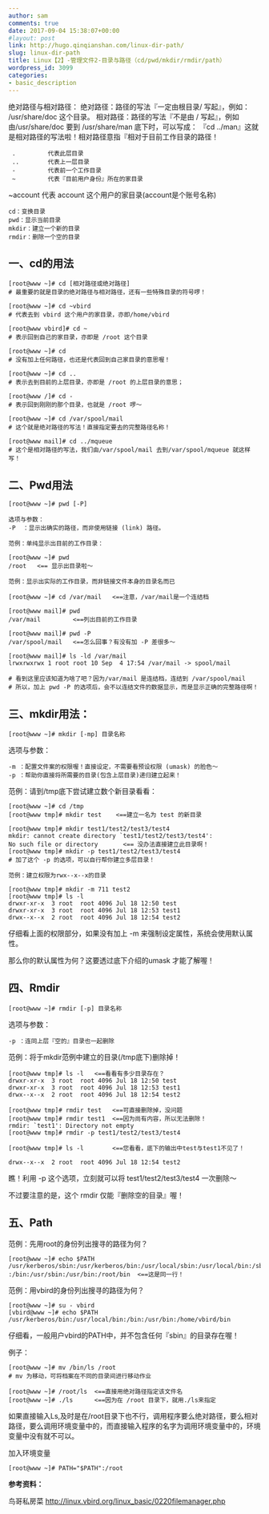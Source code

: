 ```yaml
---
author: sam
comments: true
date: 2017-09-04 15:38:07+00:00
#layout: post
link: http://hugo.qinqianshan.com/linux-dir-path/
slug: linux-dir-path
title: Linux【2】-管理文件2-目录与路径（cd/pwd/mkdir/rmdir/path）
wordpress_id: 3099
categories:
- basic_description
---
```


绝对路径与相对路径：
绝对路径：路径的写法『一定由根目录/ 写起』，例如： /usr/share/doc 这个目录。
相对路径：路径的写法『不是由 / 写起』，例如由/usr/share/doc 要到 /usr/share/man 底下时，可以写成： 『cd ../man』这就是相对路径的写法啦！相对路径意指『相对于目前工作目录的路径！
<!-- more -->

     .         代表此层目录
     ..        代表上一层目录
     -         代表前一个工作目录
     ~         代表『目前用户身份』所在的家目录

~account  代表 account 这个用户的家目录(account是个账号名称)

    cd：变换目录
    pwd：显示当前目录
    mkdir：建立一个新的目录
    rmdir：删除一个空的目录


## 一、cd的用法

    [root@www ~]# cd [相对路径或绝对路径]
    # 最重要的就是目录的绝对路径与相对路径，还有一些特殊目录的符号啰！
    
    [root@www ~]# cd ~vbird
    # 代表去到 vbird 这个用户的家目录，亦即/home/vbird
    
    [root@www vbird]# cd ~
    # 表示回到自己的家目录，亦即是 /root 这个目录
    
    [root@www ~]# cd
    # 没有加上任何路径，也还是代表回到自己家目录的意思喔！
    
    [root@www ~]# cd ..
    # 表示去到目前的上层目录，亦即是 /root 的上层目录的意思；
    
    [root@www /]# cd -
    # 表示回到刚刚的那个目录，也就是 /root 啰～
    
    [root@www ~]# cd /var/spool/mail
    # 这个就是绝对路径的写法！直接指定要去的完整路径名称！
    
    [root@www mail]# cd ../mqueue
    # 这个是相对路径的写法，我们由/var/spool/mail 去到/var/spool/mqueue 就这样写！


## 二、Pwd用法

    [root@www ~]# pwd [-P]
    
    选项与参数：
    -P  ：显示出确实的路径，而非使用链接 (link) 路径。
    
    范例：单纯显示出目前的工作目录：
    
    [root@www ~]# pwd
    /root   <== 显示出目录啦～
    
    范例：显示出实际的工作目录，而非链接文件本身的目录名而已
    
    [root@www ~]# cd /var/mail   <==注意，/var/mail是一个连结档
    
    [root@www mail]# pwd
    /var/mail         <==列出目前的工作目录
    
    [root@www mail]# pwd -P
    /var/spool/mail   <==怎么回事？有没有加 -P 差很多～
    
    [root@www mail]# ls -ld /var/mail
    lrwxrwxrwx 1 root root 10 Sep  4 17:54 /var/mail -> spool/mail
    
    # 看到这里应该知道为啥了吧？因为/var/mail 是连结档，连结到 /var/spool/mail
    # 所以，加上 pwd -P 的选项后，会不以连结文件的数据显示，而是显示正确的完整路径啊！


## 三、mkdir用法：

    [root@www ~]# mkdir [-mp] 目录名称

选项与参数：

    -m ：配置文件案的权限喔！直接设定，不需要看预设权限 (umask) 的脸色～
    -p ：帮助你直接将所需要的目录(包含上层目录)递归建立起来！

范例：请到/tmp底下尝试建立数个新目录看看：

    [root@www ~]# cd /tmp
    [root@www tmp]# mkdir test    <==建立一名为 test 的新目录
    
    [root@www tmp]# mkdir test1/test2/test3/test4
    mkdir: cannot create directory `test1/test2/test3/test4':
    No such file or directory       <== 没办法直接建立此目录啊！
    [root@www tmp]# mkdir -p test1/test2/test3/test4
    # 加了这个 -p 的选项，可以自行帮你建立多层目录！
    
    范例：建立权限为rwx--x--x的目录
    
    [root@www tmp]# mkdir -m 711 test2
    [root@www tmp]# ls -l
    drwxr-xr-x  3 root  root 4096 Jul 18 12:50 test
    drwxr-xr-x  3 root  root 4096 Jul 18 12:53 test1
    drwx--x--x  2 root  root 4096 Jul 18 12:54 test2

仔细看上面的权限部分，如果没有加上 -m 来强制设定属性，系统会使用默认属性。

那么你的默认属性为何？这要透过底下介绍的umask 才能了解喔！


## 四、Rmdir

    [root@www ~]# rmdir [-p] 目录名称

选项与参数：

    -p ：连同上层『空的』目录也一起删除

范例：将于mkdir范例中建立的目录(/tmp底下)删除掉！
    
    [root@www tmp]# ls -l   <==看看有多少目录存在？
    drwxr-xr-x  3 root  root 4096 Jul 18 12:50 test
    drwxr-xr-x  3 root  root 4096 Jul 18 12:53 test1
    drwx--x--x  2 root  root 4096 Jul 18 12:54 test2
    
    [root@www tmp]# rmdir test   <==可直接删除掉，没问题
    [root@www tmp]# rmdir test1  <==因为尚有内容，所以无法删除！
    rmdir: `test1': Directory not empty
    [root@www tmp]# rmdir -p test1/test2/test3/test4
    
    [root@www tmp]# ls -l        <==您看看，底下的输出中test与test1不见了！
    
    drwx--x--x  2 root  root 4096 Jul 18 12:54 test2

瞧！利用 -p 这个选项，立刻就可以将 test1/test2/test3/test4 一次删除～

不过要注意的是，这个 rmdir 仅能『删除空的目录』喔！

## 五、Path

范例：先用root的身份列出搜寻的路径为何？

    [root@www ~]# echo $PATH
    /usr/kerberos/sbin:/usr/kerberos/bin:/usr/local/sbin:/usr/local/bin:/sbin
    :/bin:/usr/sbin:/usr/bin:/root/bin  <==这是同一行！

范例：用vbird的身份列出搜寻的路径为何？

    [root@www ~]# su - vbird
    [vbird@www ~]# echo $PATH
    /usr/kerberos/bin:/usr/local/bin:/bin:/usr/bin:/home/vbird/bin

仔细看，一般用户vbird的PATH中，并不包含任何『sbin』的目录存在喔！

例子：

    [root@www ~]# mv /bin/ls /root
    # mv 为移动，可将档案在不同的目录间进行移动作业
    
    [root@www ~]# /root/ls  <==直接用绝对路径指定该文件名
    [root@www ~]# ./ls      <==因为在 /root 目录下，就用./ls来指定

如果直接输入Ls,及时是在/root目录下也不行，调用程序要么绝对路径，要么相对路径，要么调用环境变量中的，而直接输入程序的名字为调用环境变量中的，环境变量中没有就不可以。

加入环境变量

    [root@www ~]# PATH="$PATH":/root

**参考资料：**

鸟哥私房菜  http://linux.vbird.org/linux_basic/0220filemanager.php
